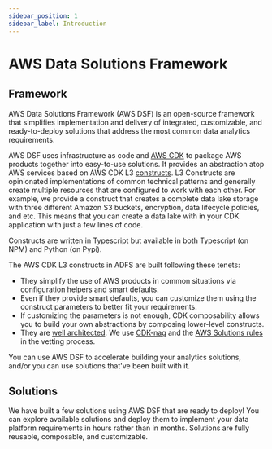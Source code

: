 ```yaml
---
sidebar_position: 1
sidebar_label: Introduction
---
```


# AWS Data Solutions Framework 

## Framework 

AWS Data Solutions Framework (AWS DSF) is an open-source framework that simplifies implementation and delivery of integrated, customizable, and ready-to-deploy solutions that address the most common data analytics requirements. 

AWS DSF uses infrastructure as code and [AWS CDK](https://aws.amazon.com/cdk/) to package AWS products together into easy-to-use solutions. It provides an abstraction atop AWS services based on AWS CDK L3 [constructs](https://docs.aws.amazon.com/cdk/v2/guide/constructs.html). 
L3 Constructs are opinionated implementations of common technical patterns and generally create multiple resources that are configured to work with each other. For example, we provide a construct that creates a complete data lake storage with three different Amazon S3 buckets, encryption, data lifecycle policies, and etc. 
This means that you can create a data lake with in your CDK application with just a few lines of code. 

Constructs are written in Typescript but available in both Typescript (on NPM) and Python (on Pypi).

The AWS CDK L3 constructs in ADFS are built following these tenets:
* They simplify the use of AWS products in common situations via configuration helpers and smart defaults.
* Even if they provide smart defaults, you can customize them using the construct parameters to better fit your requirements.
* If customizing the parameters is not enough, CDK composability allows you to build your own abstractions by composing lower-level constructs.
* They are [well architected](https://aws.amazon.com/fr/architecture/well-architected/?wa-lens-whitepapers.sort-by=item.additionalFields.sortDate&wa-lens-whitepapers.sort-order=desc&wa-guidance-whitepapers.sort-by=item.additionalFields.sortDate&wa-guidance-whitepapers.sort-order=desc). We use [CDK-nag](https://github.com/cdklabs/cdk-nag) and the [AWS Solutions rules](https://github.com/cdklabs/cdk-nag/blob/main/RULES.md#awssolutions) in the vetting process.


You can use AWS DSF to accelerate building your analytics solutions, and/or you can use solutions that've been built with it.

## Solutions

We have built a few solutions using AWS DSF that are ready to deploy! You can explore available solutions and deploy them to implement your data platform requirements in hours rather than in months. Solutions are fully reusable, composable, and customizable.
